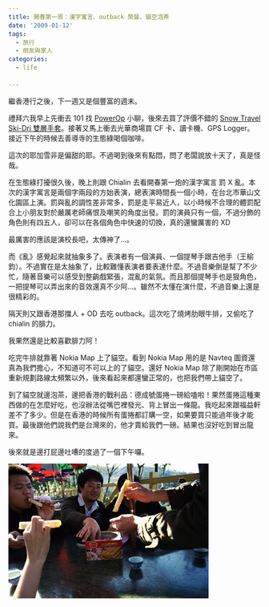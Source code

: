 ```yaml
---
title: 開春第一周：漢字寓言、outback 聚餐、貓空泡茶
date: '2009-01-12'
tags:
  - 旅行
  - 朋友與家人
categories:
  - life

---
```

繼香港行之後，下一週又是個豐富的週末。  
  
禮拜六我早上先衝去 101 找 [PowerOp](http://blog.roodo.com/ystuan/) 小聊，後來去買了評價不錯的 [Snow Travel Ski-Dri 雙層手套](http://www.mobile01.com/topicdetail.php?f=181&t=476200&p=1&img=1)。接著又馬上衝去光華商場買 CF 卡、讀卡機、GPS Logger。接近下午的時候去善導寺的生態綠喝個咖啡。  
  
這次的耶加雪非是偏甜的耶。不過喝到後來有點悶，問了老闆說放十天了，真是怪哉。  
  
在生態綠打擾很久後，晚上則跟 Chialin 去看開春第一炮的漢字寓言 罰 X 亂。本次的漢字寓言是兩個字兩段的方始表演，總表演時間長一個小時，在台北市華山文化園區上演。罰與亂的調性差非常多，罰是走平易近人，以小時候不合理的體罰配合上小朋友對於嚴厲老師痛恨及嘲笑的角度出發。罰的演員只有一個，不過分飾的角色則有四五人，卻可以在各個角色中快速的切換，真的還蠻厲害的 XD  
  
最厲害的應該是演校長吧，太傳神了…。  
  
而《亂》感覺起來就抽象多了。表演者有一個演員、一個提琴手跟吉他手（王榆鈞）。不過實在是太抽象了，比較難懂表演者要表達什麼。不過音樂倒是幫了不少忙，隨著音樂可以感受到整齣戲緊張，混亂的氣氛。而且那個提琴手也是狠角色，一把提琴可以弄出來的音效還真不少阿…。雖然不太懂在演什麼，不過音樂上還是很精彩的。  
  
隔天則又跟香港那擋人 + OD 去吃 outback。這次吃了燒烤肋眼牛排，又偷吃了 chialin 的腓力。  
  
我果然還是比較喜歡腓力阿！  
  
吃完牛排就靠著 Nokia Map 上了貓空。看到 Nokia Map 用的是 Navteq 圖資還真為我們擔心，不知道可不可以上的了貓空。還好 Nokia Map 除了剛開始在市區重新規劃路線太頻繁以外，後來看起來都還蠻正常的，也把我們帶上貓空了。  
  
到了貓空就邊泡茶，邊把香港的戰利品：德成號蛋捲一磅給嗑啦！果然蛋捲這種東西做的在怎麼好吃，也沒辦法從嘴巴裡發光、背上冒出一條龍。我吃起來跟福益軒差不了多少。但是在香港的時候所有蛋捲都訂購一空，如果要買只能過年後才能買。最後跟他們說我們是台灣來的，他才賣給我們一磅。結果也沒好吃到冒出龍來。  
  
後來就是邊打屁邊吐嘈的度過了一個下午囉。  
  
[![](images/0.jpg)](http://picasaweb.google.com/lh/photo/DSt8bhh3CNCiuwNqSFwQcg?feat=embedwebsite)